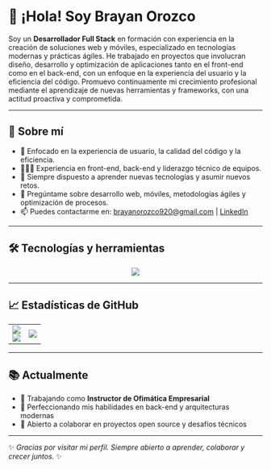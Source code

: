 # 👋 ¡Hola! Soy Brayan Orozco

Soy un **Desarrollador Full Stack** en formación con experiencia en la creación de soluciones web y móviles, especializado en tecnologías modernas y prácticas ágiles. He trabajado en proyectos que involucran diseño, desarrollo y optimización de aplicaciones tanto en el front-end como en el back-end, con un enfoque en la experiencia del usuario y la eficiencia del código. Promuevo continuamente mi crecimiento profesional mediante el aprendizaje de nuevas herramientas y frameworks, con una actitud proactiva y comprometida.

---

## 🚀 Sobre mí

- 🎯 Enfocado en la experiencia de usuario, la calidad del código y la eficiencia.
- 👨🏻‍💻 Experiencia en front-end, back-end y liderazgo técnico de equipos.
- 🌱 Siempre dispuesto a aprender nuevas tecnologías y asumir nuevos retos.
- 💬 Pregúntame sobre desarrollo web, móviles, metodologías ágiles y optimización de procesos.
- 📫 Puedes contactarme en: [brayanorozco920@gmail.com](mailto:brayanorozco920@gmail.com) | [LinkedIn](https://www.linkedin.com/in/bjisadorozco/)

---

## 🛠️ Tecnologías y herramientas

<p align="center">
  <img src="https://skillicons.dev/icons?i=html,css,js,ts,react,angular,flutter,dart,tailwind,php,dotnet,nodejs,express,mysql,postgres,mongodb,notion,jquery,gitlab,npm,vite,firebase,aws,docker,git,github,vscode,visualstudio,powershell,postman,jira" /></p>

---

## 📈 Estadísticas de GitHub

<table>
<tr>
<td>

<img src="https://github-readme-stats.vercel.app/api?username=bjisadorozco&show_icons=true&theme=default" />
<br />
<img src="https://github-readme-streak-stats.herokuapp.com/?user=bjisadorozco&theme=default" />

</td>
<td>

<img src="https://github-readme-stats.vercel.app/api/top-langs/?username=bjisadorozco&layout=pie&theme=default" />

</td>
</tr>
</table>

---

## 📚 Actualmente

- 🔭 Trabajando como **Instructor de Ofimática Empresarial**
- 🌱 Perfeccionando mis habilidades en back-end y arquitecturas modernas
- 👯 Abierto a colaborar en proyectos open source y desafíos técnicos

---

✨ *Gracias por visitar mi perfil. Siempre abierto a aprender, colaborar y crecer juntos.* ✨ 
